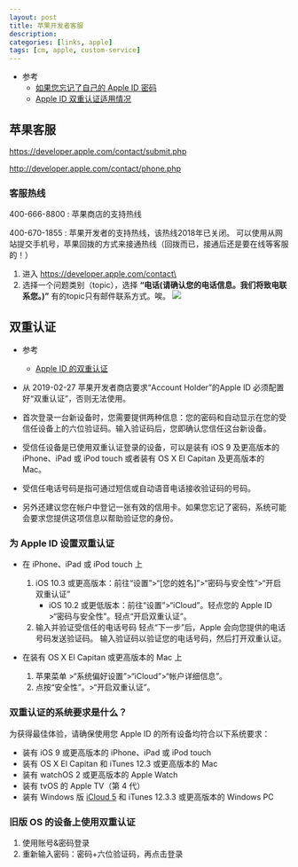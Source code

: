 ```yaml
---
layout: post
title: 苹果开发者客服
description: 
categories: [links, apple]
tags: [cm, apple, custom-service]
---
```


* 参考
  * [如果您忘记了自己的 Apple ID 密码](https://support.apple.com/zh-cn/HT201487#help)
  * [Apple ID 双重认证适用情况](https://support.apple.com/zh-cn/HT205075)


## 苹果客服

https://developer.apple.com/contact/submit.php

http://developer.apple.com/contact/phone.php

### 客服热线

400-666-8800
: 苹果商店的支持热线

400-670-1855
: 苹果开发者的支持热线，该热线2018年已关闭。
  可以使用从网站提交手机号，苹果回拨的方式来接通热线（回拨而已，接通后还是要在线等客服的！）
  1. 进入 <https://developer.apple.com/contact\>
  2. 选择一个问题类别（topic），选择 __“电话(请确认您的电话信息。我们将致电联系您。)”__
      有的topic只有邮件联系方式。唉。
      ![](2018年后苹果支持热线的正确打开方式.jpg)


## 双重认证

* 参考
  * [Apple ID 的双重认证](https://support.apple.com/zh-cn/HT204915)

* 从 2019-02-27 苹果开发者商店要求“Account Holder”的Apple ID 必须配置好“双重认证”，否则无法使用。
* 首次登录一台新设备时，您需要提供两种信息：您的密码和自动显示在您的受信任设备上的六位验证码。输入验证码后，您即确认您信任这台新设备。
* 受信任设备是已使用双重认证登录的设备，可以是装有 iOS 9 及更高版本的 iPhone、iPad 或 iPod touch 或者装有 OS X El Capitan 及更高版本的 Mac。
* 受信任电话号码是指可通过短信或自动语音电话接收验证码的号码。
* 另外还建议您在帐户中登记一张有效的信用卡。如果您忘记了密码，系统可能会要求您提供这项信息以帮助验证您的身份。

### 为 Apple ID 设置双重认证

* 在 iPhone、iPad 或 iPod touch 上
  1.  iOS 10.3 或更高版本：前往“设置”\>“[您的姓名]”\>“密码与安全性”\>“开启双重认证”
      * iOS 10.2 或更低版本：前往“设置”\>“iCloud”。轻点您的 Apple ID \>“密码与安全性”。轻点“开启双重认证”。
  1. 输入并验证受信任的电话号码
      轻点“下一步”后，Apple 会向您提供的电话号码发送验证码。
      输入验证码以验证您的电话号码，然后打开双重认证。

* 在装有 OS X El Capitan 或更高版本的 Mac 上
  1. 苹果菜单 \>“系统偏好设置”\>“iCloud”\>“帐户详细信息”。
  1. 点按“安全性”。\>“开启双重认证”。


### 双重认证的系统要求是什么？

为获得最佳体验，请确保使用您 Apple ID 的所有设备均符合以下系统要求：

* 装有 iOS 9 或更高版本的 iPhone、iPad 或 iPod touch
* 装有 OS X El Capitan 和 iTunes 12.3 或更高版本的 Mac
* 装有 watchOS 2 或更高版本的 Apple Watch
* 装有 tvOS 的 Apple TV（第 4 代）
* 装有 Windows 版 [iCloud 5](https://www.icloud.com/) 和 iTunes 12.3.3 或更高版本的 Windows PC


### 旧版 OS 的设备上使用双重认证

1. 使用账号&密码登录
2. 重新输入密码：密码+六位验证码，再点击登录































